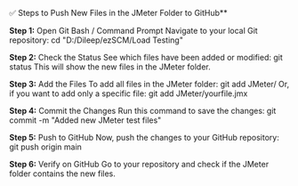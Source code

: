 ✅ Steps to Push New Files in the JMeter Folder to GitHub**

**Step 1:** Open Git Bash / Command Prompt
Navigate to your local Git repository:
cd "D:/Dileep/ezSCM/Load Testing"

**Step 2:** Check the Status
See which files have been added or modified:
git status
This will show the new files in the JMeter folder.

**Step 3:** Add the Files
To add all files in the JMeter folder:
git add JMeter/
Or, if you want to add only a specific file:
git add JMeter/yourfile.jmx

**Step 4:** Commit the Changes
Run this command to save the changes:
git commit -m "Added new JMeter test files"

**Step 5:** Push to GitHub
Now, push the changes to your GitHub repository:
git push origin main

**Step 6:** Verify on GitHub
Go to your repository and check if the JMeter folder contains the new files.
